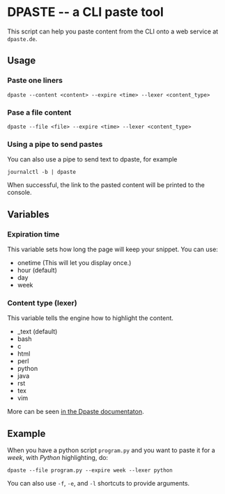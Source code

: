 # DPASTE -- a CLI paste tool

This script can help you paste content from the CLI onto a web service at `dpaste.de`.

## Usage

### Paste one liners

`dpaste --content <content> --expire <time> --lexer <content_type>`

### Pase a file content

`dpaste --file <file> --expire <time> --lexer <content_type>`

### Using a pipe to send pastes

You can also use a pipe to send text to dpaste, for example

`journalctl -b | dpaste`

When successful, the link to the pasted content will be printed to the console.

## Variables

### Expiration time

This variable sets how long the page will keep your snippet. You can use:

* onetime (This will let you display once.)
* hour (default)
* day
* week

### Content type (lexer)

This variable tells the engine how to highlight the content.

* _text (default)
* bash
* c
* html
* perl
* python
* java
* rst
* tex
* vim

More can be seen [in the Dpaste documentaton](https://dpaste.readthedocs.io/en/latest/index.html).

## Example

When you have a python script `program.py` and you want to paste it for a *week*, with *Python* highlighting, do:

`dpaste --file program.py --expire week --lexer python`

You can also use `-f`, `-e`, and `-l` shortcuts to provide arguments.
